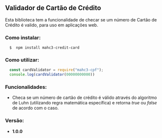 ## Validador de Cartão de Crédito

Esta biblioteca tem a funcionalidade de checar se um número de Cartão de Crédito é valido, para uso em aplicações web. 

### Como instalar:

```
  $  npm install mahc3-credit-card
```

### Como utilizar:

```js
  const cardValidator = require("mahc3-cpf");
  console.log(cardValidator(00000000000)) 
 ```

### Funcionalidades: 
* Checa se um número de cartão de crédito é válido através do algoritmo de Luhn (utilizando regra matemática específica) e retorna *true* ou *false* de acordo com o caso.

### Versão:
* **1.0.0**
